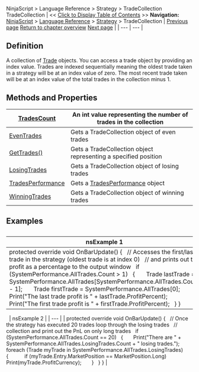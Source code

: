 ﻿
NinjaScript \> Language Reference \> Strategy \> TradeCollection
TradeCollection
| \<\< [Click to Display Table of Contents](tradecollection.md) \>\> **Navigation:**     [NinjaScript](ninjascript-1.md) \> [Language Reference](language_reference_wip-1.md) \> [Strategy](strategy-1.md) \> TradeCollection | [Previous page](trade-1.md) [Return to chapter overview](strategy-1.md) [Next page](tradecollection_tradescount-1.md) |
| --- | --- |
## Definition
A collection of [Trade](trade-1.md) objects. You can access a trade object by providing an index value. Trades are indexed sequentially meaning the oldest trade taken in a strategy will be at an index value of zero. The most recent trade taken will be at an index value of the total trades in the collection minus 1\.
 
## Methods and Properties
| [TradesCount](tradecollection_tradescount-1.md) | An int value representing the number of trades in the collection |
| --- | --- |
| [EvenTrades](eventrades-1.md) | Gets a TradeCollection object of even trades |
| [GetTrades()](gettrades-1.md) | Gets a TradeCollection object representing a specified position |
| [LosingTrades](losingtrades-1.md) | Gets a TradeCollection object of losing trades |
| [TradesPerformance](tradesperformance-1.md) | Gets a [TradesPerformance](tradesperformance-1.md) object |
| [WinningTrades](winningtrades-1.md) | Gets a TradeCollection object of winning trades |

## Examples
## 
| nsExample 1 |
| --- |
| protected override void OnBarUpdate() {    // Accesses the first/last trade in the strategy (oldest trade is at index 0\)    // and prints out the profit as a percentage to the output window    if (SystemPerformance.AllTrades.Count \> 1)    {        Trade lastTrade \= SystemPerformance.AllTrades\[SystemPerformance.AllTrades.Count \- 1];        Trade firstTrade \= SystemPerformance.AllTrades\[0];          Print("The last trade profit is " \+ lastTrade.ProfitPercent);        Print("The first trade profit is " \+ firstTrade.ProfitPercent);    } } |

 
| nsExample 2 |
| --- |
| protected override void OnBarUpdate() {    // Once the strategy has executed 20 trades loop through the losing trades    // collection and print out the PnL on only long trades    if (SystemPerformance.AllTrades.Count \=\= 20)    {        Print("There are " \+ SystemPerformance.AllTrades.LosingTrades.Count \+ " losing trades.");        foreach (Trade myTrade in SystemPerformance.AllTrades.LosingTrades)        {            if (myTrade.Entry.MarketPosition \=\= MarketPosition.Long)                Print(myTrade.ProfitCurrency);        }    } } |

 

